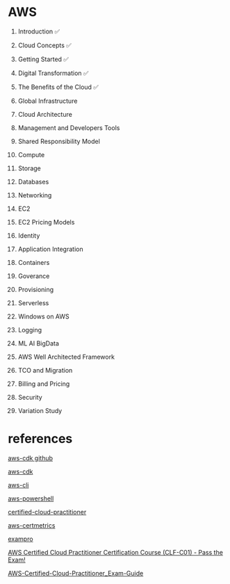 # AWS

1. Introduction ✅

2. Cloud Concepts ✅

3. Getting Started ✅

4. Digital Transformation ✅

5. The Benefits of the Cloud ✅

6. Global Infrastructure

7. Cloud Architecture

8. Management and Developers Tools

9. Shared Responsibility Model

10. Compute

11. Storage

12. Databases

13. Networking

14. EC2

15. EC2 Pricing Models

16. Identity

17. Application Integration

18. Containers

19. Goverance

20. Provisioning

21. Serverless

22. Windows on AWS

23. Logging

24. ML AI BigData

25. AWS Well Architected Framework

26. TCO and Migration

27. Billing and Pricing

28. Security

29. Variation Study

# references

[aws-cdk github](https://github.com/aws/aws-cdk)

[aws-cdk](https://aws.amazon.com/developer/tools/)

[aws-cli](https://aws.amazon.com/cli/)

[aws-powershell](https://docs.aws.amazon.com/powershell/latest/userguide/pstools-getting-set-up-linux-mac.html)

[certified-cloud-practitioner](https://aws.amazon.com/certification/certified-cloud-practitioner/)

[aws-certmetrics](https://www.certmetrics.com/amazon/default.aspx)

[exampro](https://app.exampro.co/student/journey/clf-c02)

[ AWS Certified Cloud Practitioner Certification Course (CLF-C01) - Pass the Exam! ](https://www.youtube.com/watch?v=SOTamWNgDKc)

[AWS-Certified-Cloud-Practitioner_Exam-Guide](https://d1.awsstatic.com/training-and-certification/docs-cloud-practitioner/AWS-Certified-Cloud-Practitioner_Exam-Guide.pdf)